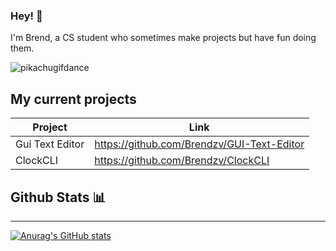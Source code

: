 ### Hey! 👋


I'm Brend, a CS student who sometimes make projects but have fun doing them.

![pikachugifdance](https://c.tenor.com/rt2qSDNvVEQAAAAj/pikachu-dance.gifcute-gif-15783473)

## My current projects

Project                               | Link
-----------                           | --------
Gui Text Editor                       | https://github.com/Brendzv/GUI-Text-Editor
ClockCLI                              |  https://github.com/Brendzv/ClockCLI



## Github Stats 📊
<hr />

[![Anurag's GitHub stats](https://github-readme-stats.vercel.app/api?username=Brendzv&theme=dark)](https://github.com/anuraghazra/github-readme-stats)
